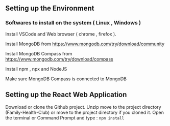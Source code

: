 ## Setting up the Environment

### Softwares to install on the system ( Linux , Windows )

Install VSCode and Web browser ( chrome , firefox ). 

Install MongoDB from https://www.mongodb.com/try/download/community

Install MongoDB Compass from https://www.mongodb.com/try/download/compass

Install npm , npx and NodeJS

Make sure MongoDB Compass is connected to MongoDB 

## Setting up the React Web Application

Download or clone the Github project. Unzip move to the project directory (Family-Health-Club) or move to the project directory if you cloned it. 
Open the terminal or Command Prompt and type : ```npm install ```